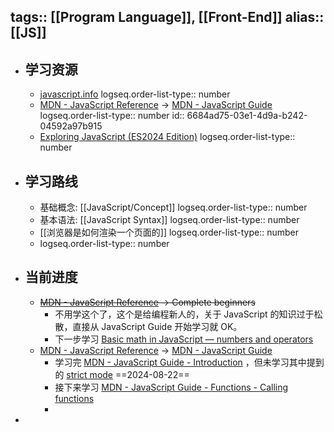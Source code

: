 tags:: [[Program Language]], [[Front-End]]
alias:: [[JS]]
---

- ## 学习资源
	- [javascript.info](https://zh.javascript.info/)
	  logseq.order-list-type:: number
	- [MDN - JavaScript Reference](https://developer.mozilla.org/en-US/docs/Web/JavaScript) -> [MDN - JavaScript Guide](https://developer.mozilla.org/en-US/docs/Learn/JavaScript)
	  logseq.order-list-type:: number
	  id:: 6684ad75-03e1-4d9a-b242-04592a97b915
	- [Exploring JavaScript (ES2024 Edition)](https://exploringjs.com/js/book/index.html)
	  logseq.order-list-type:: number
- ## 学习路线
	- 基础概念: [[JavaScript/Concept]]
	  logseq.order-list-type:: number
	- 基本语法: [[JavaScript Syntax]]
	  logseq.order-list-type:: number
	- [[浏览器是如何渲染一个页面的]]
	  logseq.order-list-type:: number
	- logseq.order-list-type:: number
- ## 当前进度
	- ~~[MDN - JavaScript Reference](https://developer.mozilla.org/en-US/docs/Web/JavaScript) -> Complete beginners~~
		- 不用学这个了，这个是给编程新人的，关于 JavaScript 的知识过于松散，直接从 JavaScript Guide 开始学习就 OK。
		- 下一步学习 [Basic math in JavaScript — numbers and operators](https://developer.mozilla.org/en-US/docs/Learn/JavaScript/First_steps/Math)
	- [MDN - JavaScript Reference](https://developer.mozilla.org/en-US/docs/Web/JavaScript) -> [MDN - JavaScript Guide](https://developer.mozilla.org/en-US/docs/Learn/JavaScript)
		- 学习完 [MDN - JavaScript Guide - Introduction](https://developer.mozilla.org/en-US/docs/Web/JavaScript/Guide/Introduction) ，但未学习其中提到的 [strict mode](https://developer.mozilla.org/en-US/docs/Web/JavaScript/Reference/Strict_mode) ==2024-08-22==
		- 接下来学习 [MDN - JavaScript Guide - Functions - Calling functions](https://developer.mozilla.org/en-US/docs/Web/JavaScript/Guide/Functions#calling_functions)
		-
-